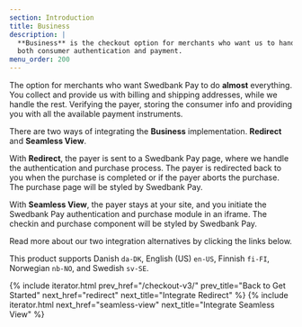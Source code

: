 ```yaml
---
section: Introduction
title: Business
description: |
  **Business** is the checkout option for merchants who want us to handle
  both consumer authentication and payment.
menu_order: 200
---
```


The option for merchants who want Swedbank Pay to do **almost** everything. You
collect and provide us with billing and shipping addresses, while we handle the
rest. Verifying the payer, storing the consumer info and providing you with
all the available payment instruments.

There are two ways of integrating the **Business** implementation.
**Redirect** and **Seamless View**.

With **Redirect**, the payer is sent to a Swedbank Pay page, where we handle the
authentication and purchase process. The payer is redirected back to you
when the purchase is completed or if the payer aborts the purchase. The
purchase page will be styled by Swedbank Pay.

With **Seamless View**, the payer stays at your site, and you initiate the
Swedbank Pay authentication and purchase module in an iframe. The checkin and
purchase component will be styled by Swedbank Pay.

Read more about our two integration alternatives by clicking the links below.

This product supports Danish `da-DK`, English (US) `en-US`, Finnish `fi-FI`,
Norwegian `nb-NO`, and Swedish `sv-SE`.

{% include iterator.html prev_href="/checkout-v3/"
                         prev_title="Back to Get Started"
                         next_href="redirect"
                         next_title="Integrate Redirect" %}
{% include iterator.html next_href="seamless-view"
                         next_title="Integrate Seamless View" %}
